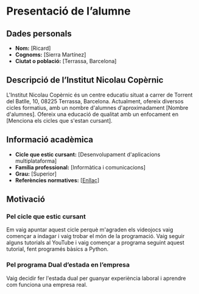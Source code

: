 # Presentació de l’alumne

## Dades personals
- **Nom:** [Ricard]
- **Cognoms:** [Sierra Martínez]
- **Ciutat o població:** [Terrassa, Barcelona]

## Descripció de l’Institut Nicolau Copèrnic
L'Institut Nicolau Copèrnic és un centre educatiu situat a carrer de Torrent del Batlle, 10, 08225 Terrassa, Barcelona. Actualment, ofereix diversos cicles formatius, amb un nombre d'alumnes d'aproximadament [Nombre d'alumnes]. Ofereix una educació de qualitat amb un enfocament en [Menciona els cicles que s'estan cursant].

## Informació acadèmica
- **Cicle que estic cursant:** [Desenvolupament d'aplicacions multiplataforma]
- **Família professional:** [Informàtica i comunicacions]
- **Grau:** [Superior]
- **Referències normatives:** [[Enllaç](https://triaeducativa.gencat.cat/ca/estudis/?desenvolupament-aplicacions-multiplataforma&p_id=219)]

## Motivació
### Pel cicle que estic cursant
Em vaig apuntar aquest cicle perquè m'agraden els videojocs vaig començar a indagar i vaig trobar el món de la programació. Vaig seguir alguns tutorials al YouTube i vaig començar a programa seguint aquest tutorial, fent programés bàsics a Python. 

### Pel programa Dual d’estada en l’empresa
Vaig decidir fer l'estada dual per guanyar experiència laboral i aprendre com funciona una empresa real.


